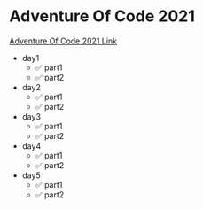 # Adventure Of Code 2021

[Adventure Of Code 2021 Link](https://adventofcode.com/2021)

- day1
  - ✅ part1
  - ✅ part2
- day2
  - ✅ part1
  - ✅ part2
- day3
  - ✅ part1
  - ✅ part2
- day4
  - ✅ part1
  - ✅ part2
- day5
  - ✅ part1
  - ✅ part2


